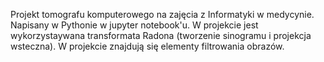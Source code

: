 Projekt tomografu komputerowego na zajęcia z Informatyki w medycynie. Napisany w Pythonie w jupyter notebook'u.
W projekcie jest wykorzystaywana transformata Radona (tworzenie sinogramu i projekcja wsteczna). W projekcie znajdują się elementy filtrowania obrazów.
